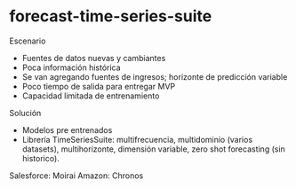 # forecast-time-series-suite

Escenario
- Fuentes de datos nuevas y cambiantes
- Poca información histórica
- Se van agregando fuentes de ingresos; horizonte de predicción variable
- Poco tiempo de salida para entregar MVP
- Capacidad limitada de entrenamiento

Solución
- Modelos pre entrenados
- Librería TimeSeriesSuite: multifrecuencia, multidominio (varios datasets), multihorizonte, dimensión variable, zero shot forecasting (sin historico). 
  
Salesforce: Moirai
Amazon: Chronos
